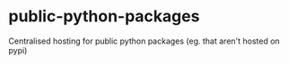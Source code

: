 # public-python-packages
Centralised hosting for public python packages (eg. that aren't hosted on pypi)
